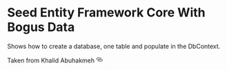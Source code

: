 ﻿# Seed Entity Framework Core With Bogus Data

Shows how to create a database, one table and populate in the DbContext.

Taken from Khalid Abuhakmeh [![](../assets/Link_16x.png)](https://khalidabuhakmeh.com/seed-entity-framework-core-with-bogus)

